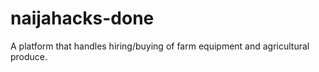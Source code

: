 # naijahacks-done
A platform that handles hiring/buying of farm equipment and agricultural produce.
